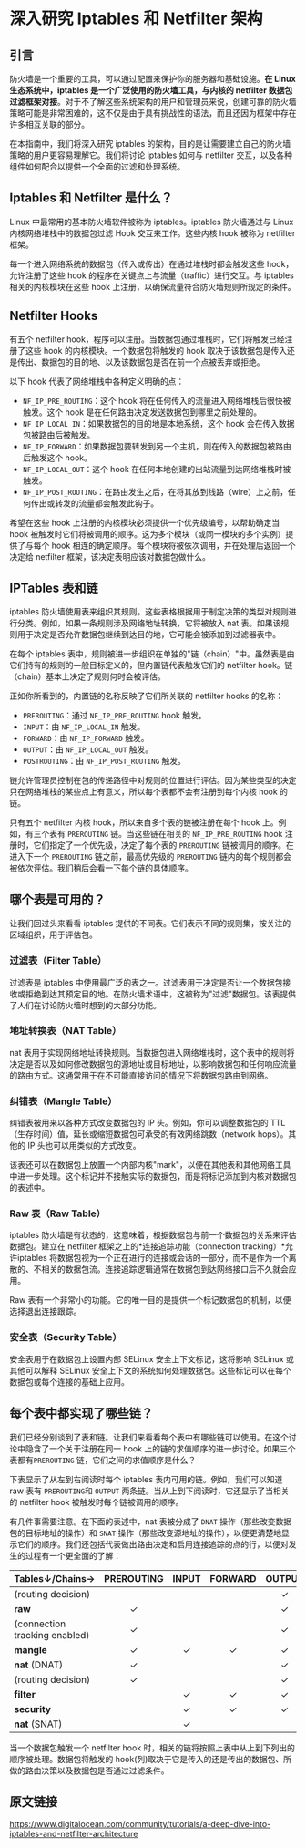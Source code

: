 # 深入研究 Iptables 和 Netfilter 架构

## 引言

防火墙是一个重要的工具，可以通过配置来保护你的服务器和基础设施。**在 Linux 生态系统中，iptables 是一个广泛使用的防火墙工具，与内核的 netfilter 数据包过滤框架对接**。对于不了解这些系统架构的用户和管理员来说，创建可靠的防火墙策略可能是非常困难的，这不仅是由于具有挑战性的语法，而且还因为框架中存在许多相互关联的部分。

在本指南中，我们将深入研究 iptables 的架构，目的是让需要建立自己的防火墙策略的用户更容易理解它。我们将讨论 iptables 如何与 netfilter 交互，以及各种组件如何配合以提供一个全面的过滤和处理系统。

## Iptables 和 Netfilter 是什么？

Linux 中最常用的基本防火墙软件被称为 iptables。iptables 防火墙通过与 Linux 内核网络堆栈中的数据包过滤 Hook 交互来工作。这些内核 hook 被称为 netfilter 框架。

每一个进入网络系统的数据包（传入或传出）在通过堆栈时都会触发这些 hook，允许注册了这些 hook 的程序在关键点上与流量（traffic）进行交互。与 iptables 相关的内核模块在这些 hook 上注册，以确保流量符合防火墙规则所规定的条件。

## Netfilter Hooks

有五个 netfilter hook，程序可以注册。当数据包通过堆栈时，它们将触发已经注册了这些 hook 的内核模块。一个数据包将触发的 hook 取决于该数据包是传入还是传出、数据包的目的地、以及该数据包是否在前一个点被丢弃或拒绝。

以下 hook 代表了网络堆栈中各种定义明确的点：

- `NF_IP_PRE_ROUTING`：这个 hook 将在任何传入的流量进入网络堆栈后很快被触发。这个 hook 是在任何路由决定发送数据包到哪里之前处理的。
- `NF_IP_LOCAL_IN`：如果数据包的目的地是本地系统，这个 hook 会在传入数据包被路由后被触发。
- `NF_IP_FORWARD`：如果数据包要转发到另一个主机，则在传入的数据包被路由后触发这个 hook。
- `NF_IP_LOCAL_OUT`：这个 hook 在任何本地创建的出站流量到达网络堆栈时被触发。
- `NF_IP_POST_ROUTING`：在路由发生之后，在将其放到线路（wire）上之前，任何传出或转发的流量都会触发此钩子。

希望在这些 hook 上注册的内核模块必须提供一个优先级编号，以帮助确定当 hook 被触发时它们将被调用的顺序。这为多个模块（或同一模块的多个实例）提供了与每个 hook 相连的确定顺序。每个模块将被依次调用，并在处理后返回一个决定给 netfilter 框架，该决定表明应该对数据包做什么。

## IPTables 表和链

iptables 防火墙使用表来组织其规则。这些表格根据用于制定决策的类型对规则进行分类。例如，如果一条规则涉及网络地址转换，它将被放入 nat 表。如果该规则用于决定是否允许数据包继续到达目的地，它可能会被添加到过滤器表中。

在每个 iptables 表中，规则被进一步组织在单独的"链（chain）"中。虽然表是由它们持有的规则的一般目标定义的，但内置链代表触发它们的 netfilter hook。链（chain）基本上决定了规则何时会被评估。

正如你所看到的，内置链的名称反映了它们所关联的 netfilter hooks 的名称：

- `PREROUTING`：通过 `NF_IP_PRE_ROUTING` hook 触发。
- `INPUT`：由 `NF_IP_LOCAL_IN` 触发。
- `FORWARD`：由 `NF_IP_FORWARD` 触发。
- `OUTPUT`：由 `NF_IP_LOCAL_OUT` 触发。
- `POSTROUTING`：由 `NF_IP_POST_ROUTING` 触发。

链允许管理员控制在包的传递路径中对规则的位置进行评估。因为某些类型的决定只在网络堆栈的某些点上有意义，所以每个表都不会有注册到每个内核 hook 的链。

只有五个 netfilter 内核 hook，所以来自多个表的链被注册在每个 hook 上。例如，有三个表有 `PREROUTING` 链。当这些链在相关的 `NF_IP_PRE_ROUTING` hook 注册时，它们指定了一个优先级，决定了每个表的 `PREROUTING` 链被调用的顺序。在进入下一个 `PREROUTING` 链之前，最高优先级的 `PREROUTING` 链内的每个规则都会被依次评估。我们稍后会看一下每个链的具体顺序。

## 哪个表是可用的？

让我们回过头来看看 iptables 提供的不同表。它们表示不同的规则集，按关注的区域组织，用于评估包。

### 过滤表（Filter Table）

过滤表是 iptables 中使用最广泛的表之一。过滤表用于决定是否让一个数据包接收或拒绝到达其预定目的地。在防火墙术语中，这被称为"过滤"数据包。该表提供了人们在讨论防火墙时想到的大部分功能。

### 地址转换表（NAT Table）

nat 表用于实现网络地址转换规则。当数据包进入网络堆栈时，这个表中的规则将决定是否以及如何修改数据包的源地址或目标地址，以影响数据包和任何响应流量的路由方式。这通常用于在不可能直接访问的情况下将数据包路由到网络。

### 纠错表（Mangle Table）

纠错表被用来以各种方式改变数据包的 IP 头。例如，你可以调整数据包的 TTL（生存时间）值，延长或缩短数据包可承受的有效网络跳数（network hops）。其他的 IP 头也可以用类似的方式改变。

该表还可以在数据包上放置一个内部内核"mark"，以便在其他表和其他网络工具中进一步处理。这个标记并不接触实际的数据包，而是将标记添加到内核对数据包的表述中。

### Raw 表（Raw Table）

iptables 防火墙是有状态的，这意味着，根据数据包与前一个数据包的关系来评估数据包。建立在 netfilter 框架之上的*连接追踪功能（connection tracking）*允许iptables 将数据包视为一个正在进行的连接或会话的一部分，而不是作为一个离散的、不相关的数据包流。连接追踪逻辑通常在数据包到达网络接口后不久就会应用。

Raw 表有一个非常小的功能。它的唯一目的是提供一个标记数据包的机制，以便选择退出连接跟踪。

### 安全表（Security Table）

安全表用于在数据包上设置内部 SELinux 安全上下文标记，这将影响 SELinux 或其他可以解释 SELinux 安全上下文的系统如何处理数据包。这些标记可以在每个数据包或每个连接的基础上应用。

## 每个表中都实现了哪些链？

我们已经分别谈到了表和链。让我们来看看每个表中有哪些链可以使用。在这个讨论中隐含了一个关于注册在同一 hook 上的链的求值顺序的进一步讨论。如果三个表都有`PREROUTING` 链，它们之间的求值顺序是什么？

下表显示了从左到右阅读时每个 iptables 表内可用的链。例如，我们可以知道 raw 表有 `PREROUTING`和 `OUTPUT` 两条链。当从上到下阅读时，它还显示了当相关的 netfilter hook 被触发时每个链被调用的顺序。

有几件事需要注意。在下面的表述中，nat 表被分成了 `DNAT` 操作（那些改变数据包的目标地址的操作）和 `SNAT` 操作（那些改变源地址的操作），以便更清楚地显示它们的顺序。我们还包括代表做出路由决定和启用连接追踪的点的行，以便对发生的过程有一个更全面的了解：

| Tables↓/Chains→               | PREROUTING | INPUT | FORWARD | OUTPUT | POSTROUTING |
| ----------------------------- | :--------: | :---: | :-----: | :----: | :---------: |
| (routing decision)            |            |       |         |   ✓    |             |
| **raw**                       |     ✓      |       |         |   ✓    |             |
| (connection tracking enabled) |     ✓      |       |         |   ✓    |             |
| **mangle**                    |     ✓      |   ✓   |    ✓    |   ✓    |      ✓      |
| **nat** (DNAT)                |     ✓      |       |         |   ✓    |             |
| (routing decision)            |     ✓      |       |         |   ✓    |             |
| **filter**                    |            |   ✓   |    ✓    |   ✓    |             |
| **security**                  |            |   ✓   |    ✓    |   ✓    |             |
| **nat** (SNAT)                |            |   ✓   |         |        |      ✓      |

当一个数据包触发一个 netfilter hook 时，相关的链将按照上表中从上到下列出的顺序被处理。数据包将触发的 hook(列)取决于它是传入的还是传出的数据包、所做的路由决策以及数据包是否通过过滤条件。

## 原文链接

https://www.digitalocean.com/community/tutorials/a-deep-dive-into-iptables-and-netfilter-architecture